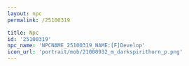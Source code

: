 ```yaml
---
layout: npc
permalink: /25100319

title: Npc
id: '25100319'
npc_name: 'NPCNAME_25100319_NAME:[F]Develop'
icon_url: 'portrait/mob/21000932_m_darkspirithorn_p.png'
---
```

